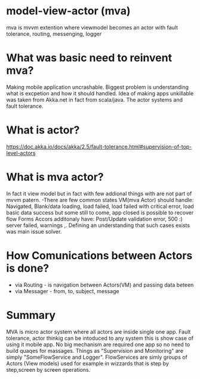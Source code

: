# model-view-actor (mva)
mva is mvvm extention where viewmodel becomes an actor with fault tolerance, routing, messenging, logger 
# What was basic need to reinvent mva?
Making mobile application uncrashable. Biggest problem is understanding what is excpetion and how it should handled.
Idea of making apps unkillable was taken from Akka.net in fact from scala/java. The actor systems and fault tolerance.
# What is actor?
https://doc.akka.io/docs/akka/2.5/fault-tolerance.html#supervision-of-top-level-actors
# What is mva actor?
In fact it view model but in fact with few addional things with are not part of mvvm patern.
-There are few common states VM(mva Actor) should handle:
Navigated, Blank/data loading, load failed, load failed with critical error, load basic data success but some still to come,
app closed is possible to recover flow
Forms Accors additonaly have: Post/Update validation error, 500 :) server failed, warnings ,.
Defining an understanding that such cases exists was main issue solver.
# How Comunications between Actors is done?
- via Routing - is navigation between Actors(VM) and passing data beteen  
- via Messager - from, to, subject, message  

# Summary
MVA is micro actor system where all actors are inside single one app. 
Fault tolerance, actor thinkig can be intoduced to any system this is show case of using it mobile app. 
No big mechanism are required one app so no need to build quaqes for massages.
Things as "Supervision and Monitoring" are simply "SomeFlowService and Logger". FlowServices are simly groups of Actors (View models) used for example in wizzards that is step by step,screen by screen operations. 
